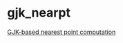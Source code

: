 # gjk_nearpt
 [GJK-based nearest point computation](https://sunqinxuan.github.io/projects/2014-07-25-gjk-nearpt)


